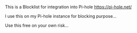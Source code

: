 This is a Blocklist for integration into Pi-hole https://pi-hole.net/


I use this on my Pi-hole instance for blocking purpose...

Use this free on your own risk...
